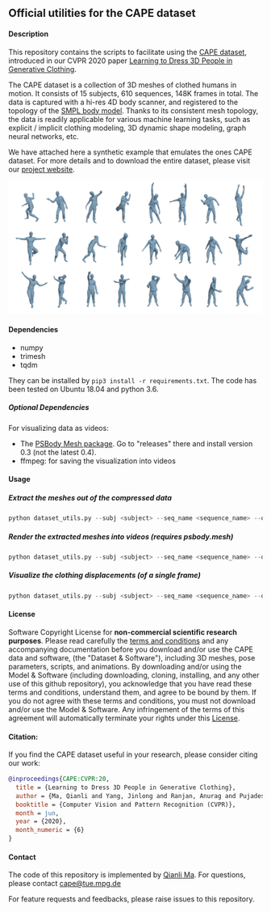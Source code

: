 ## Official utilities for the CAPE dataset

#### Description

This repository contains the scripts to facilitate using the [CAPE dataset](https://cape.is.tue.mpg.de/dataset), introduced in our CVPR 2020 paper [Learning to Dress 3D People in Generative Clothing](https://arxiv.org/abs/1907.13615). 

The CAPE dataset is a collection of 3D meshes of clothed humans in motion. It consists of 15 subjects, 610 sequences,  148K frames in total. The data is captured with a hi-res 4D body scanner, and registered to the topology of the [SMPL body model](https://smpl.is.tue.mpg.de). Thanks to its consistent mesh topology, the data is readily applicable for various machine learning tasks, such as explicit / implicit clothing modeling, 3D dynamic shape modeling, graph neural networks, etc.

We have attached here a synthetic example that emulates the ones CAPE dataset. For more details and to download the entire dataset, please visit our [project website](https://cape.is.tue.mpg.de/).

![CAPE dataset examples](./images/cape_dataset.png)

#### Dependencies

- numpy
- trimesh
- tqdm

They can be installed by  `pip3 install -r requirements.txt`. The code has been tested on Ubuntu 18.04 and python 3.6.

##### Optional Dependencies 

For visualizing data as videos:
- The [PSBody Mesh package](https://github.com/MPI-IS/mesh). Go to "releases" there and install version 0.3 (not the latest 0.4).
- ffmpeg: for saving the visualization into videos

#### Usage

##### Extract the meshes out of the compressed data

```python
python dataset_utils.py --subj <subject> --seq_name <sequence_name> --option posed --extract
```

##### Render the extracted meshes into videos (requires psbody.mesh)

```python
python dataset_utils.py --subj <subject> --seq_name <sequence_name> --option posed --vis
```

##### Visualize the clothing displacements (of a single frame)

```python
python dataset_utils.py --subj <subject> --seq_name <sequence_name> --option posed --demo_disps
```

#### License

Software Copyright License for **non-commercial scientific research purposes**. Please read carefully the [terms and conditions](./LICENSE) and any accompanying documentation before you download and/or use the CAPE data and software, (the "Dataset & Software"), including 3D meshes, pose parameters, scripts, and animations. By downloading and/or using the Model & Software (including downloading, cloning, installing, and any other use of this github repository), you acknowledge that you have read these terms and conditions, understand them, and agree to be bound by them. If you do not agree with these terms and conditions, you must not download and/or use the Model & Software. Any infringement of the terms of this agreement will automatically terminate your rights under this [License](LICENSE).

#### Citation:

If you find the CAPE dataset useful in your research, please consider citing our work:

```bibtex
@inproceedings{CAPE:CVPR:20,
  title = {Learning to Dress 3D People in Generative Clothing},
  author = {Ma, Qianli and Yang, Jinlong and Ranjan, Anurag and Pujades, Sergi and Pons-Moll, Gerard and Tang, Siyu and Black, Michael J.},
  booktitle = {Computer Vision and Pattern Recognition (CVPR)},
  month = jun,
  year = {2020},
  month_numeric = {6}
}
```



#### Contact

The code of this repository is implemented by [Qianli Ma](qma@tue.mpg.de). For questions, please contact cape@tue.mpg.de

For feature requests and feedbacks, please raise issues to this repository.

